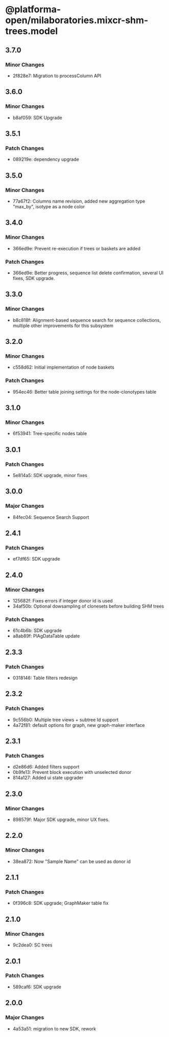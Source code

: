 # @platforma-open/milaboratories.mixcr-shm-trees.model

## 3.7.0

### Minor Changes

- 2f828e7: Migration to processColumn API

## 3.6.0

### Minor Changes

- b8af059: SDK Upgrade

## 3.5.1

### Patch Changes

- 089219e: dependency upgrade

## 3.5.0

### Minor Changes

- 77a67f2: Columns name revision, added new aggregation type "max_by", isotype as a node color

## 3.4.0

### Minor Changes

- 366ed9e: Prevent re-execution if trees or baskets are added

### Patch Changes

- 366ed9e: Better progress, sequence list delete confirmation, several UI fixes, SDK upgrade.

## 3.3.0

### Minor Changes

- b8c818f: Alignment-based sequence search for sequence collections, multiple other improvements for this subsystem

## 3.2.0

### Minor Changes

- c558d62: Initial implementation of node baskets

### Patch Changes

- 954ec46: Better table joining settings for the node-clonotypes table

## 3.1.0

### Minor Changes

- 6f53941: Tree-specific nodes table

## 3.0.1

### Patch Changes

- 5e814a5: SDK upgrade, minor fixes

## 3.0.0

### Major Changes

- 84fec04: Sequence Search Support

## 2.4.1

### Patch Changes

- ef7df65: SDK upgrade

## 2.4.0

### Minor Changes

- 125682f: Fixes errors if integer donor id is used
- 34af50b: Optional dowsampling of clonesets before building SHM trees

### Patch Changes

- 61c4b6b: SDK upgrade
- a8ab89f: PlAgDataTable update

## 2.3.3

### Patch Changes

- 0318146: Table filters redesign

## 2.3.2

### Patch Changes

- 9c556b0: Multiple tree views + subtree Id support
- 4a72f81: default options for graph, new graph-maker interface

## 2.3.1

### Patch Changes

- d2e86d6: Added filters support
- 0b9fe13: Prevent block execution with unselected donor
- 814a127: Added ui state upgrader

## 2.3.0

### Minor Changes

- 898579f: Major SDK upgrade, minor UX fixes.

## 2.2.0

### Minor Changes

- 38ea872: Now "Sample Name" can be used as donor id

## 2.1.1

### Patch Changes

- 0f396c8: SDK upgrade; GraphMaker table fix

## 2.1.0

### Minor Changes

- 9c2dea0: SC trees

## 2.0.1

### Patch Changes

- 589caf6: SDK upgrade

## 2.0.0

### Major Changes

- 4a53a51: migration to new SDK, rework
